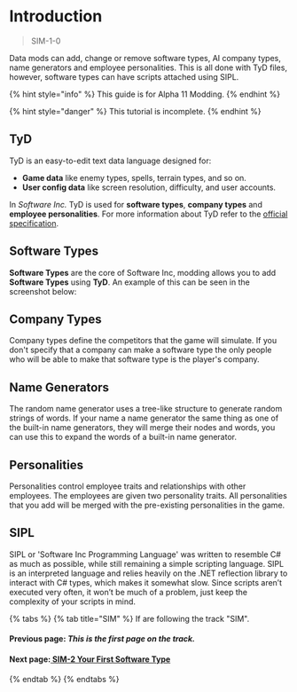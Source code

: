 # Introduction

> SIM-1-0

Data mods can add, change or remove software types, AI company types, name generators and employee personalities. This is all done with TyD files, however, software types can have scripts attached using SIPL.

{% hint style="info" %}
This guide is for Alpha 11 Modding.
{% endhint %}

{% hint style="danger" %}
This tutorial is incomplete.
{% endhint %}

## TyD

TyD is an easy-to-edit text data language designed for:

* **Game data** like enemy types, spells, terrain types, and so on.
* **User config data** like screen resolution, difficulty, and user accounts.

In _Software Inc._ TyD is used for **software types**, **company types** and **employee personalities**. For more information about TyD refer to the [official specification](https://github.com/TynanSylvester/TyD).

## Software Types

**Software Types** are the core of Software Inc, modding allows you to add **Software Types** using **TyD**. An example of this can be seen in the screenshot below:

## Company Types

Company types define the competitors that the game will simulate. If you don't specify that a company can make a software type the only people who will be able to make that software type is the player's company.

## Name Generators

The random name generator uses a tree-like structure to generate random strings of words. If your name a name generator the same thing as one of the built-in name generators, they will merge their nodes and words, you can use this to expand the words of a built-in name generator.

## Personalities

Personalities control employee traits and relationships with other employees. The employees are given two personality traits. All personalities that you add will be merged with the pre-existing personalities in the game.

## SIPL

SIPL or 'Software Inc Programming Language' was written to resemble C\# as much as possible, while still remaining a simple scripting language. SIPL is an interpreted language and relies heavily on the .NET reflection library to interact with C\# types, which makes it somewhat slow. Since scripts aren’t executed very often, it won’t be much of a problem, just keep the complexity of your scripts in mind.

{% tabs %}
{% tab title="SIM" %}
If are following the track "SIM".

#### Previous page: _This is the first page on the track._

#### Next page:[ ](../otw/otw-2.md)[SIM-2 Your First Software Type](sim-2.md)
{% endtab %}
{% endtabs %}

